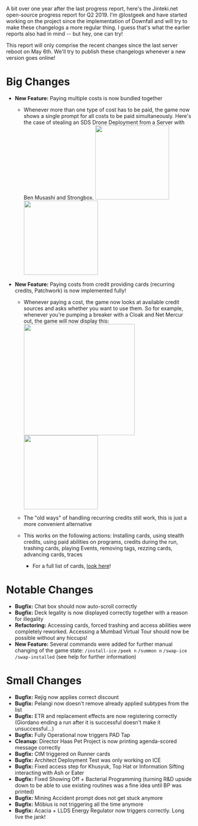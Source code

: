 A bit over one year after the last progress report, here's the Jinteki.net open-source progress report for Q2 2019. I'm @lostgeek and have started working on the project since the implementation of Downfall and will try to make these changelogs a more regular thing. I guess that's what the earlier reports also had in mind -- but hey, one can try!

This report will only comprise the recent changes since the last server reboot on May 6th. We'll try to publish these changelogs whenever a new version goes online!

# Big Changes
* **New Feature:** Paying multiple costs is now bundled together
  * Whenever more than one type of cost has to be paid, the game now shows a single prompt for all costs to be paid simultaneously. Here's the case of stealing an SDS Drone Deployment from a Server with Ben Musashi and Strongbox.
<img src="https://user-images.githubusercontent.com/603677/57576409-62b6ac80-742d-11e9-8709-9ef7e0c01a0f.png" width=200><img src="https://user-images.githubusercontent.com/603677/57576410-64807000-742d-11e9-8c76-46f605a84bba.png" width=200>

* **New Feature:** Paying costs from credit providing cards (recurring credits, Patchwork) is now implemented fully!
  * Whenever paying a cost, the game now looks at available credit sources and asks whether you want to use them. So for example, whenever you're pumping a breaker with a Cloak and Net Mercur out, the game will now display this:
<img src="https://user-images.githubusercontent.com/1409906/60204308-d4687f80-984e-11e9-8927-4d3eb7c825d2.PNG" width=300><img src="https://user-images.githubusercontent.com/1409906/60204314-d8949d00-984e-11e9-88a2-0999d6a6061d.PNG" width=200>

  * The "old ways" of handling recurring credits still work, this is just a more convenient alternative
  * This works on the following actions: Installing cards, using stealth credits, using paid abilities on programs, credits during the run, trashing cards, playing Events, removing tags, rezzing cards, advancing cards, traces
    * For a full list of cards, [look here](https://github.com/mtgred/netrunner/pull/4262#issuecomment-497955715)!


# Notable Changes
* **Bugfix:** Chat box should now auto-scroll correctly
* **Bugfix:** Deck legality is now displayed correctly together with a reason for illegality
* **Refactoring:** Accessing cards, forced trashing and access abilities were completely reworked. Accessing a Mumbad Virtual Tour should now be possible without any hiccups!
* **New Feature:** Several commands were added for further manual changing of the game state: `/install-ice` `/peek n` `/summon n` `/swap-ice` `/swap-installed` (see help for further information)

# Small Changes
* **Bugfix:** Rejig now applies correct discount
* **Bugfix:** Pelangi now doesn't remove already applied subtypes from the list
* **Bugfix:** ETR and replacement effects are now registering correctly (Giordano ending a run after it is successful doesn't make it unsuccessful...)
* **Bugfix:** Fully Operational now triggers PAD Tap
* **Cleanup:** Director Haas Pet Project is now printing agenda-scored message correctly
* **Bugfix:** CtM triggered on Runner cards
* **Bugfix:** Architect Deployment Test was only working on ICE
* **Bugfix:** Fixed access step for Khusyuk, Top Hat or Information Sifting interacting with Ash or Eater
* **Bugfix:** Fixed Showing Off + Bacterial Programming (turning R&D upside down to be able to use existing routines was a fine idea until BP was printed)
* **Bugfix:** Mining Accident prompt does not get stuck anymore
* **Bugfix:** Möbius is not triggering all the time anymore
* **Bugfix:** Acacia + LLDS Energy Regulator now triggers correctly. Long live the jank!